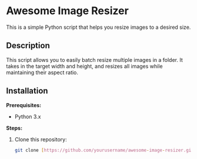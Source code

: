 # Awesome Image Resizer

This is a simple Python script that helps you resize images to a desired size.

## Description

This script allows you to easily batch resize multiple images in a folder. It takes in the target width and height, and resizes all images while maintaining their aspect ratio.

## Installation

**Prerequisites:**

* Python 3.x

**Steps:**

1. Clone this repository:
   ```bash
   git clone [https://github.com/yourusername/awesome-image-resizer.git](https://github.com/yourusername/awesome-image-resizer.git)
